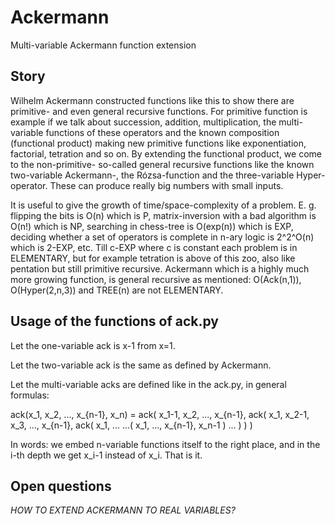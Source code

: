 # Ackermann
Multi-variable Ackermann function extension

## Story
Wilhelm Ackermann constructed functions like this to show there are primitive- and even general recursive functions. For primitive function is example if we talk about succession, addition, multiplication, the multi-variable functions of these operators and the known composition (functional product) making new primitive functions like exponentiation, factorial, tetration and so on. By extending the functional product, we come to the non-primitive- so-called general recursive functions like the known two-variable Ackermann-, the Rózsa-function and the three-variable Hyper-operator. These can produce really big numbers with small inputs.

It is useful to give the growth of time/space-complexity of a problem. E. g. flipping the bits is O(n) which is P, matrix-inversion with a bad algorithm is O(n!) which is NP, searching in chess-tree is O(exp(n)) which is EXP, deciding whether a set of operators is complete in n-ary logic is 2^2^O(n) which is 2-EXP, etc. Till c-EXP where c is constant each problem is in ELEMENTARY, but for example tetration is above of this zoo, also like pentation but still primitive recursive. Ackermann which is a highly much more growing function, is general recursive as mentioned: O(Ack(n,1)), O(Hyper(2,n,3)) and TREE(n) are not ELEMENTARY.


## Usage of the functions of ack.py
Let the one-variable ack is x-1 from x=1.

Let the two-variable ack is the same as defined by Ackermann.

Let the multi-variable acks are defined like in the ack.py, in general formulas:

ack(x_1, x_2, ..., x_{n-1}, x_n) = ack( x_1-1, x_2, ..., x_{n-1}, ack( x_1, x_2-1, x_3, ..., x_{n-1}, ack( x_1, ... ...( x_1, ..., x_{n-1}, x_n-1 ) ... ) ) )

In words: we embed n-variable functions itself to the right place, and in the i-th depth we get x_i-1 instead of x_i. That is it.

## Open questions
*HOW TO EXTEND ACKERMANN TO REAL VARIABLES?*
